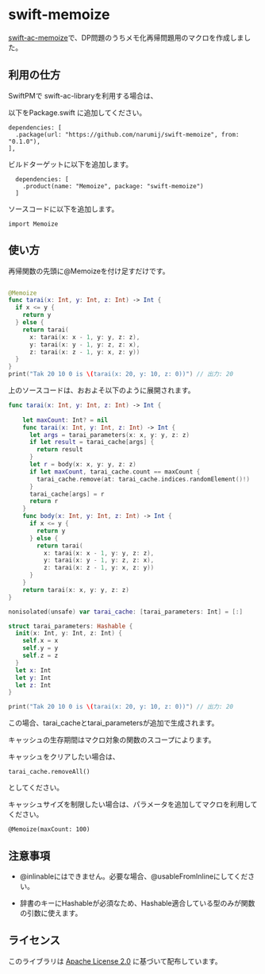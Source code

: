 # swift-memoize

[swift-ac-memoize](https://github.com/narumij/swift-ac-memoize)で、DP問題のうちメモ化再帰問題用のマクロを作成しました。

## 利用の仕方

SwiftPMで swift-ac-libraryを利用する場合は、

以下をPackage.swift に追加してください。
```
dependencies: [
  .package(url: "https://github.com/narumij/swift-memoize", from: "0.1.0"),
],
```

ビルドターゲットに以下を追加します。

```
  dependencies: [
    .product(name: "Memoize", package: "swift-memoize")
  ]
```

ソースコードに以下を追加します。
```
import Memoize
```

## 使い方

再帰関数の先頭に@Memoizeを付け足すだけです。

```swift

@Memoize
func tarai(x: Int, y: Int, z: Int) -> Int {
  if x <= y {
    return y
  } else {
    return tarai(
      x: tarai(x: x - 1, y: y, z: z),
      y: tarai(x: y - 1, y: z, z: x),
      z: tarai(x: z - 1, y: x, z: y))
  }
}
print("Tak 20 10 0 is \(tarai(x: 20, y: 10, z: 0))") // 出力: 20
```

上のソースコードは、おおよそ以下のように展開されます。
```swift
func tarai(x: Int, y: Int, z: Int) -> Int {
  
    let maxCount: Int? = nil
    func tarai(x: Int, y: Int, z: Int) -> Int {
      let args = tarai_parameters(x: x, y: y, z: z)
      if let result = tarai_cache[args] {
        return result
      }
      let r = body(x: x, y: y, z: z)
      if let maxCount, tarai_cache.count == maxCount {
        tarai_cache.remove(at: tarai_cache.indices.randomElement()!)
      }
      tarai_cache[args] = r
      return r
    }
    func body(x: Int, y: Int, z: Int) -> Int {
      if x <= y {
        return y
      } else {
        return tarai(
          x: tarai(x: x - 1, y: y, z: z),
          y: tarai(x: y - 1, y: z, z: x),
          z: tarai(x: z - 1, y: x, z: y))
      }
    }
    return tarai(x: x, y: y, z: z)
}

nonisolated(unsafe) var tarai_cache: [tarai_parameters: Int] = [:]

struct tarai_parameters: Hashable {
  init(x: Int, y: Int, z: Int) {
    self.x = x
    self.y = y
    self.z = z
  }
  let x: Int
  let y: Int
  let z: Int
}

print("Tak 20 10 0 is \(tarai(x: 20, y: 10, z: 0))") // 出力: 20
```

この場合、tarai_cacheとtarai_parametersが追加で生成されます。

キャッシュの生存期間はマクロ対象の関数のスコープによります。

キャッシュをクリアしたい場合は、

```
tarai_cache.removeAll()
```
としてください。

キャッシュサイズを制限したい場合は、パラメータを追加してマクロを利用してください。

```
@Memoize(maxCount: 100)
```

## 注意事項

- @inlinableにはできません。必要な場合、@usableFromInlineにしてください。

- 辞書のキーにHashableが必須なため、Hashable適合している型のみが関数の引数に使えます。

## ライセンス

このライブラリは [Apache License 2.0](https://www.apache.org/licenses/LICENSE-2.0) に基づいて配布しています。  

